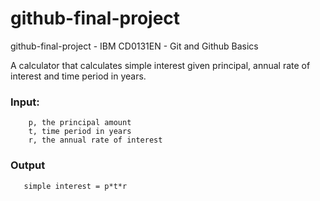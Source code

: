 # github-final-project
github-final-project - IBM CD0131EN - Git and Github Basics


A calculator that calculates simple interest given principal, annual rate of interest and time period in years.


### Input:
```
    p, the principal amount
    t, time period in years
    r, the annual rate of interest
```

### Output
```
   simple interest = p*t*r
```
